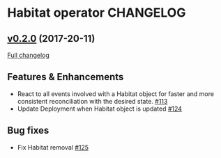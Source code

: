 # Habitat operator CHANGELOG

## [v0.2.0](https://github.com/kinvolk/habitat-operator/tree/v0.2.0) (2017-20-11)
[Full changelog](https://github.com/kinvolk/habitat-operator/compare/v0.1.0...v0.2.0)

## Features & Enhancements

- React to all events involved with a Habitat object for faster and more consistent reconciliation with the desired state. [#113](https://github.com/kinvolk/habitat-operator/pull/113)
- Update Deployment when Habitat object is updated [#124](https://github.com/kinvolk/habitat-operator/pull/124)

## Bug fixes

- Fix Habitat removal [#125](https://github.com/kinvolk/habitat-operator/pull/125)

